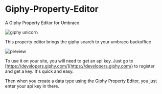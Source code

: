 # Giphy-Property-Editor
A Giphy Property Editor for Umbraco

![giphy unicorn](https://media3.giphy.com/media/mKP05pCT7U3Sg/100.gif)

This property editor brings the giphy search to your umbraco backoffice

![preview](images/preview.gif)

To use it on your site, you will need to get an api key. Just go to [https://developers.giphy.com/](https://developers.giphy.com/) to register and get a key. It's quick and easy.

Then when you create a data type using the Giphy Property Editor, you just enter your api key in there.
